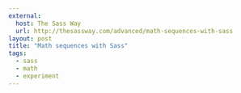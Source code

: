 ```yaml
---
external: 
  host: The Sass Way
  url: http://thesassway.com/advanced/math-sequences-with-sass
layout: post
title: "Math sequences with Sass"
tags:
  - sass
  - math
  - experiment
---
```

